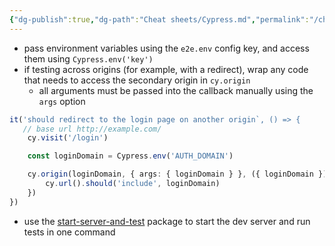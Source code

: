 ```yaml
---
{"dg-publish":true,"dg-path":"Cheat sheets/Cypress.md","permalink":"/cheat-sheets/cypress/","tags":["language/javascript","tech/testing"]}
---
```



- pass environment variables using the `e2e.env` config key, and access them using `Cypress.env('key')`
- if testing across origins (for example, with a redirect), wrap any code that needs to access the secondary origin in `cy.origin`
    - all arguments must be passed into the callback manually using the `args` option

```ts
it('should redirect to the login page on another origin`, () => {
   // base url http://example.com/
    cy.visit('/login')

    const loginDomain = Cypress.env('AUTH_DOMAIN')

    cy.origin(loginDomain, { args: { loginDomain } }, ({ loginDomain }) => {
        cy.url().should('include', loginDomain)
    })
})
```

- use the [start-server-and-test](https://www.npmjs.com/package/start-server-and-test) package to start the dev server and run tests in one command
